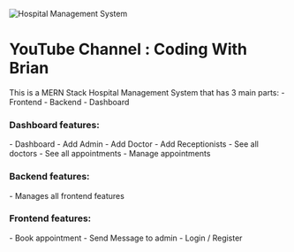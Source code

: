 ![Hospital Management System](https://github.com/yatunyi15075/React_Hospital_Management_System/blob/master/frontend/src/assets/4.png)

<h1> YouTube Channel : Coding With Brian </h1>
This is a MERN Stack Hospital Management System that has 3 main parts: 
 - Frontend
 - Backend
 - Dashboard

 <h3>Dashboard features: </h3>
 - Dashboard
 - Add Admin
 - Add Doctor
 - Add Receptionists
 - See all doctors
 - See all appointments
 - Manage appointments

<h3>Backend features: </h3>
 - Manages all frontend features

<h3>Frontend features: </h3>
 - Book appointment
 - Send Message to admin
 - Login / Register
